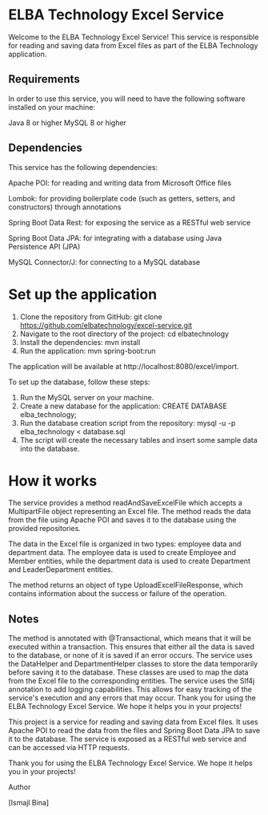# ELBA Technology Excel Service

Welcome to the ELBA Technology Excel Service! This service is responsible for reading and saving data from Excel files as part of the ELBA Technology application.

## Requirements
In order to use this service, you will need to have the following software installed on your machine:

Java 8 or higher
MySQL 8 or higher
## Dependencies
This service has the following dependencies:

Apache POI: for reading and writing data from Microsoft Office files

Lombok: for providing boilerplate code (such as getters, setters, and constructors) through annotations

Spring Boot Data Rest: for exposing the service as a RESTful web service

Spring Boot Data JPA: for integrating with a database using Java Persistence API (JPA)

MySQL Connector/J: for connecting to a MySQL database

# Set up the application
1. Clone the repository from GitHub: git clone https://github.com/elbatechnology/excel-service.git
2. Navigate to the root directory of the project: cd elbatechnology
3. Install the dependencies: mvn install
4. Run the application: mvn spring-boot:run


The application will be available at http://localhost:8080/excel/import.

To set up the database, follow these steps:

1. Run the MySQL server on your machine.
2. Create a new database for the application: CREATE DATABASE elba_technology;
3. Run the database creation script from the repository: mysql -u <username> -p elba_technology < database.sql
4. The script will create the necessary tables and insert some sample data into the database.


# How it works
The service provides a method readAndSaveExcelFile which accepts a MultipartFile object representing an Excel file. The method reads the data from the file using Apache POI and saves it to the database using the provided repositories.

The data in the Excel file is organized in two types: employee data and department data. The employee data is used to create Employee and Member entities, while the department data is used to create Department and LeaderDepartment entities.

The method returns an object of type UploadExcelFileResponse, which contains information about the success or failure of the operation.

## Notes
The method is annotated with @Transactional, which means that it will be executed within a transaction. This ensures that either all the data is saved to the database, or none of it is saved if an error occurs.
The service uses the DataHelper and DepartmentHelper classes to store the data temporarily before saving it to the database. These classes are used to map the data from the Excel file to the corresponding entities.
The service uses the Slf4j annotation to add logging capabilities. This allows for easy tracking of the service's execution and any errors that may occur.
Thank you for using the ELBA Technology Excel Service. We hope it helps you in your projects!





This project is a service for reading and saving data from Excel files. It uses Apache POI to read the data from the files and Spring Boot Data JPA to save it to the database. The service is exposed as a RESTful web service and can be accessed via HTTP requests.

Thank you for using the ELBA Technology Excel Service. We hope it helps you in your projects!

Author

[Ismajl Bina]